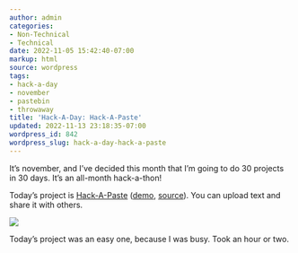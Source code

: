```yaml
---
author: admin
categories:
- Non-Technical
- Technical
date: 2022-11-05 15:42:40-07:00
markup: html
source: wordpress
tags:
- hack-a-day
- november
- pastebin
- throwaway
title: 'Hack-A-Day: Hack-A-Paste'
updated: 2022-11-13 23:18:35-07:00
wordpress_id: 842
wordpress_slug: hack-a-day-hack-a-paste
---
```

It’s november, and I’ve decided this month that I’m going to do 30 projects in 30 days. It’s an all-month hack-a-thon!

Today’s project is [Hack-A-Paste][1] ([demo][2], [source][3]). You can upload text and share it with others.

[![](https://blog.za3k.com/wp-content/uploads/2022/11/screenshot-1.png)][4]

Today’s project was an easy one, because I was busy. Took an hour or two.

[1]: https://tilde.za3k.com/hackaday/paste
[2]: https://tilde.za3k.com/hackaday/paste
[3]: https://github.com/za3k/day05_paste
[4]: https://tilde.za3k.com/hackaday/paste
